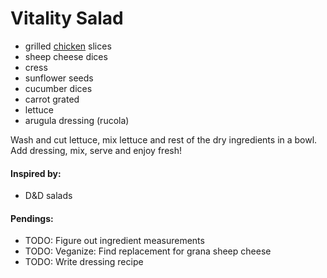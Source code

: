 # Vitality Salad

* grilled [chicken](https://github.com/andreamalhera/committed_meals/blob/master/how_to_replace.md#chicken) slices
* sheep cheese dices
* cress
* sunflower seeds
* cucumber dices
* carrot grated
* lettuce
* arugula dressing (rucola)

Wash and cut lettuce, mix lettuce and rest of the dry ingredients in a bowl. Add dressing, mix, serve and enjoy fresh!

#### Inspired by: 
* D&D salads

#### Pendings: 
* TODO: Figure out ingredient measurements
* TODO: Veganize: Find replacement for grana sheep cheese
* TODO: Write dressing recipe
